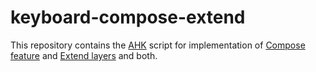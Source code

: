 # keyboard-compose-extend
This repository contains the [AHK](https://www.autohotkey.com/) script for implementation of [Compose feature](https://dreymar.colemak.org/layers-main.html#sequences) and [Extend layers](https://dreymar.colemak.org/layers-extend.html) and both.
